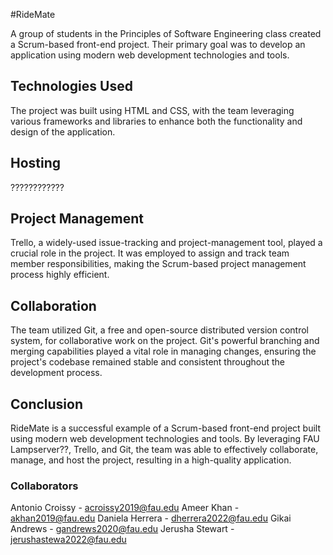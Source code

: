 #RideMate

A group of students in the Principles of Software Engineering class created a Scrum-based front-end project. Their primary goal was to develop an application using modern web development technologies and tools.

## Technologies Used

The project was built using HTML and CSS, with the team leveraging various frameworks and libraries to enhance both the functionality and design of the application.

## Hosting

????????????

## Project Management

Trello, a widely-used issue-tracking and project-management tool, played a crucial role in the project. It was employed to assign and track team member responsibilities, making the Scrum-based project management process highly efficient.

## Collaboration

The team utilized Git, a free and open-source distributed version control system, for collaborative work on the project. Git's powerful branching and merging capabilities played a vital role in managing changes, ensuring the project's codebase remained stable and consistent throughout the development process.

## Conclusion

RideMate is a successful example of a Scrum-based front-end project built using modern web development technologies and tools. By leveraging FAU Lampserver??, Trello, and Git, the team was able to effectively collaborate, manage, and host the project, resulting in a high-quality application.

### Collaborators

Antonio Croissy - acroissy2019@fau.edu
Ameer Khan - akhan2019@fau.edu
Daniela Herrera - dherrera2022@fau.edu
Gikai Andrews - gandrews2020@fau.edu
Jerusha Stewart - jerushastewa2022@fau.edu
